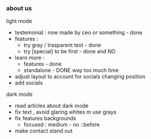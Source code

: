 ### about us
light mode
- testemonial : now made by ceo or something - done
- features :
    - try gray / trasparent text - done
    - try [special] to be first - done and NO 
- learn more : 
    - features - done
    - standalone - DONE way too much time
- adjust layout to account for socials changing position
- add socials

dark mode
- read articles about dark mode
- fix text , avoid glaring whites m use grays
- fix features backgrounds
    - focused : medium - no ::before 
- make contact stand out
